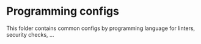 # Programming configs

This folder contains common configs by programming language for linters, security checks, ...
